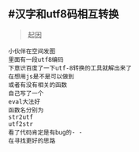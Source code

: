 #汉字和utf8码相互转换
---
>起因

	小伙伴在空间发图
	里面有一段utf8编码
	下意识百度了一下utf-8转换的工具就解出来了
	在想用js是不是可以做到
	或者有没有相关的函数
	自己写了一个
	eval大法好
	函数名分别为
	str2utf
	utf2str
	看了代码肯定是有bug的- -
	在寻找更好的思路